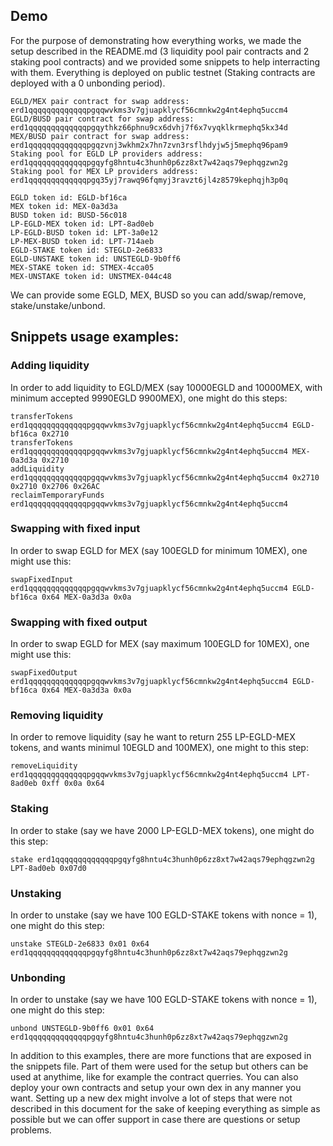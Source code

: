 ## Demo

For the purpose of demonstrating how everything works, we made the setup
described in the README.md (3 liquidity pool pair contracts and 2 staking pool
contracts) and we provided some snippets to help interracting with them.
Everything is deployed on public testnet (Staking contracts are deployed
with a 0 unbonding period).

```
EGLD/MEX pair contract for swap address: erd1qqqqqqqqqqqqqpgqqwvkms3v7gjuapklycf56cmnkw2g4nt4ephq5uccm4
EGLD/BUSD pair contract for swap address: erd1qqqqqqqqqqqqqpgqythkz66phnu9cx6dvhj7f6x7vyqklkrmephq5kx34d
MEX/BUSD pair contract for swap address: erd1qqqqqqqqqqqqqpgqzvnj3wkhm2x7hn7zvn3rsflhdyjw5j5mephq96pam9
Staking pool for EGLD LP providers address: erd1qqqqqqqqqqqqqpgqyfg8hntu4c3hunh0p6zz8xt7w42aqs79ephqgzwn2g
Staking pool for MEX LP providers address: erd1qqqqqqqqqqqqqpgq35yj7rawq96fqmyj3ravzt6jl4z8579kephqjh3p0q
```

```
EGLD token id: EGLD-bf16ca
MEX token id: MEX-0a3d3a
BUSD token id: BUSD-56c018
LP-EGLD-MEX token id: LPT-8ad0eb
LP-EGLD-BUSD token id: LPT-3a0e12
LP-MEX-BUSD token id: LPT-714aeb
EGLD-STAKE token id: STEGLD-2e6833
EGLD-UNSTAKE token id: UNSTEGLD-9b0ff6
MEX-STAKE token id: STMEX-4cca05
MEX-UNSTAKE token id: UNSTMEX-044c48
```

We can provide some EGLD, MEX, BUSD so you can add/swap/remove, stake/unstake/unbond.

## Snippets usage examples:

### Adding liquidity
In order to add liquidity to EGLD/MEX (say 10000EGLD and 10000MEX, with minimum
accepted 9990EGLD 9900MEX),
one might do this steps:
```
transferTokens erd1qqqqqqqqqqqqqpgqqwvkms3v7gjuapklycf56cmnkw2g4nt4ephq5uccm4 EGLD-bf16ca 0x2710
transferTokens erd1qqqqqqqqqqqqqpgqqwvkms3v7gjuapklycf56cmnkw2g4nt4ephq5uccm4 MEX-0a3d3a 0x2710
addLiquidity erd1qqqqqqqqqqqqqpgqqwvkms3v7gjuapklycf56cmnkw2g4nt4ephq5uccm4 0x2710 0x2710 0x2706 0x26AC
reclaimTemporaryFunds erd1qqqqqqqqqqqqqpgqqwvkms3v7gjuapklycf56cmnkw2g4nt4ephq5uccm4
```

### Swapping with fixed input
In order to swap EGLD for MEX (say 100EGLD for minimum 10MEX), one might use this:
```
swapFixedInput erd1qqqqqqqqqqqqqpgqqwvkms3v7gjuapklycf56cmnkw2g4nt4ephq5uccm4 EGLD-bf16ca 0x64 MEX-0a3d3a 0x0a
```

### Swapping with fixed output
In order to swap EGLD for MEX (say maximum 100EGLD for 10MEX), one might use this:
```
swapFixedOutput erd1qqqqqqqqqqqqqpgqqwvkms3v7gjuapklycf56cmnkw2g4nt4ephq5uccm4 EGLD-bf16ca 0x64 MEX-0a3d3a 0x0a
```

### Removing liquidity
In order to remove liquidity (say he want to return 255 LP-EGLD-MEX tokens, and wants
minimul 10EGLD and 100MEX), one might to this step:
```
removeLiquidity erd1qqqqqqqqqqqqqpgqqwvkms3v7gjuapklycf56cmnkw2g4nt4ephq5uccm4 LPT-8ad0eb 0xff 0x0a 0x64
```

### Staking
In order to stake (say we have 2000 LP-EGLD-MEX tokens), one might do this step:
```
stake erd1qqqqqqqqqqqqqpgqyfg8hntu4c3hunh0p6zz8xt7w42aqs79ephqgzwn2g LPT-8ad0eb 0x07d0
```

### Unstaking
In order to unstake (say we have 100 EGLD-STAKE tokens with nonce = 1), one might do this step:
```
unstake STEGLD-2e6833 0x01 0x64 erd1qqqqqqqqqqqqqpgqyfg8hntu4c3hunh0p6zz8xt7w42aqs79ephqgzwn2g
```

### Unbonding
In order to unstake (say we have 100 EGLD-STAKE tokens with nonce = 1), one might do this step:
```
unbond UNSTEGLD-9b0ff6 0x01 0x64 erd1qqqqqqqqqqqqqpgqyfg8hntu4c3hunh0p6zz8xt7w42aqs79ephqgzwn2g
```

In addition to this examples, there are more functions that are exposed in the
snippets file. Part of them were used for the setup but others can be used at
anythime, like for example the contract querries. You can also deploy your own
contracts and setup your own dex in any manner you want. Setting up a new dex
might involve a lot of steps that were not described in this document for the
sake of keeping everything as simple as possible but we can offer support in
case there are questions or setup problems.

